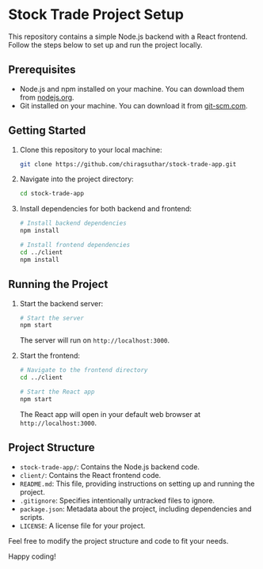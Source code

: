 # Stock Trade Project Setup

This repository contains a simple Node.js backend with a React frontend. Follow the steps below to set up and run the project locally.

## Prerequisites

- Node.js and npm installed on your machine. You can download them from [nodejs.org](https://nodejs.org/).
- Git installed on your machine. You can download it from [git-scm.com](https://git-scm.com/).

## Getting Started

1. Clone this repository to your local machine:

    ```bash
    git clone https://github.com/chiragsuthar/stock-trade-app.git
    ```

2. Navigate into the project directory:

    ```bash
    cd stock-trade-app
    ```

3. Install dependencies for both backend and frontend:

    ```bash
    # Install backend dependencies
    npm install

    # Install frontend dependencies
    cd ../client
    npm install
    ```

## Running the Project

1. Start the backend server:

    ```bash
    # Start the server
    npm start
    ```

    The server will run on `http://localhost:3000`.

2. Start the frontend:

    ```bash
    # Navigate to the frontend directory
    cd ../client

    # Start the React app
    npm start
    ```

    The React app will open in your default web browser at `http://localhost:3000`.

## Project Structure

- `stock-trade-app/`: Contains the Node.js backend code.
- `client/`: Contains the React frontend code.
- `README.md`: This file, providing instructions on setting up and running the project.
- `.gitignore`: Specifies intentionally untracked files to ignore.
- `package.json`: Metadata about the project, including dependencies and scripts.
- `LICENSE`: A license file for your project.

Feel free to modify the project structure and code to fit your needs.

Happy coding!

